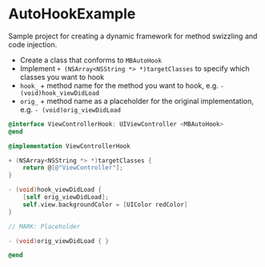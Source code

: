 # AutoHookExample
Sample project for creating a dynamic framework for method swizzling and code injection. 

* Create a class that conforms to `MBAutoHook`
* Implement `+ (NSArray<NSString *> *)targetClasses` to specify which classes you want to hook
* `hook_` + method name for the method you want to hook, e.g. `- (void)hook_viewDidLoad`
* `orig_` + method name as a placeholder for the original implementation, e.g. `- (void)orig_viewDidLoad`

````Objective-C
@interface ViewControllerHook: UIViewController <MBAutoHook>
@end

@implementation ViewControllerHook

+ (NSArray<NSString *> *)targetClasses {
    return @[@"ViewController"];
}

- (void)hook_viewDidLoad {
    [self orig_viewDidLoad];
	self.view.backgroundColor = [UIColor redColor]
}

// MARK: Placeholder

- (void)orig_viewDidLoad { }

@end

````